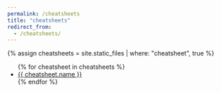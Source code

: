 ```yaml
---
permalink: /cheatsheets
title: "cheatsheets"
redirect_from:
  - /cheatsheets/
---
```


{% assign cheatsheets = site.static_files | where: "cheatsheet", true %}

<ul class="cheatsheets">
{% for cheatsheet in cheatsheets %}
  <li>
    <a href="{{ cheatsheet.path }}">{{ cheatsheet.name }}</a>
  </li>
{% endfor %}
</ul>